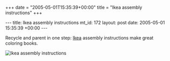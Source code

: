 +++
date = "2005-05-01T15:35:39+00:00"
title = "Ikea assembly instructions"
+++

\--- title: Ikea assembly instructions mt_id: 172 layout: post date:
2005-05-01 15:35:39 +00:00 \---

Recycle and parent in one step: [ Ikea](http://www.ikea.com) assembly
instructions make great coloring books.

![Ikea assembly instructions](/assets/img/ikea_assembly_instructions.gif)


